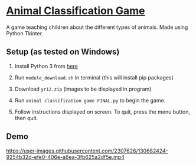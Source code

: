 [Animal Classification Game](https://github.com/ZSyeda1/12SDD-AT2)
===============

A game teaching children about the different types of animals. Made using Python Tkinter.


Setup (as tested on Windows)
---------------------------

1. Install Python 3 from [here](https://www.python.org/downloads/) 

2. Run `module_download.sh` in terminal (this will install pip packages)
   
4. Download `yr12.zip` (images to be displayed in program)

5. Run `animal classification game FINAL.py` to begin the game.

6. Follow instructions displayed on screen. To quit, press the menu button, then quit.


Demo
----------

https://user-images.githubusercontent.com/2307626/130682424-9254b32d-efe0-406e-a6ea-3fb625a2df5e.mp4

